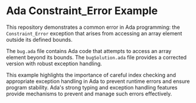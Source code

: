 # Ada Constraint_Error Example

This repository demonstrates a common error in Ada programming: the `Constraint_Error` exception that arises from accessing an array element outside its defined bounds.

The `bug.ada` file contains Ada code that attempts to access an array element beyond its bounds. The `bugSolution.ada` file provides a corrected version with robust exception handling.

This example highlights the importance of careful index checking and appropriate exception handling in Ada to prevent runtime errors and ensure program stability.  Ada's strong typing and exception handling features provide mechanisms to prevent and manage such errors effectively.